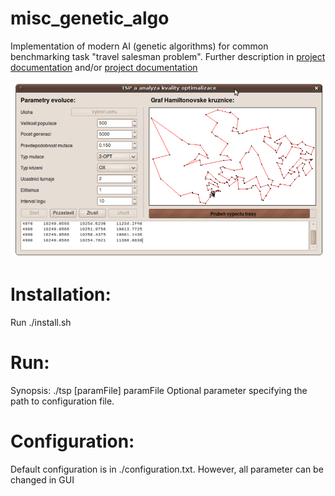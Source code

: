 # misc_genetic_algo
Implementation of modern AI (genetic algorithms) for common benchmarking task "travel salesman problem". Further description in [project documentation](https://github.com/xbendl/misc_genetic_algo/blob/main/dokumentace.pdf) and/or [project documentation](https://github.com/xbendl/misc_genetic_algo/blob/main/presentation.pdf)

![GUI](https://github.com/xbendl/misc_genetic_algo/blob/main/fig.png)

Installation:
==========
Run ./install.sh 

Run:
===
Synopsis: ./tsp [paramFile]
  paramFile Optional parameter specifying the path to configuration file.

Configuration:
====================
Default configuration is in ./configuration.txt. However, all parameter can be changed in GUI
